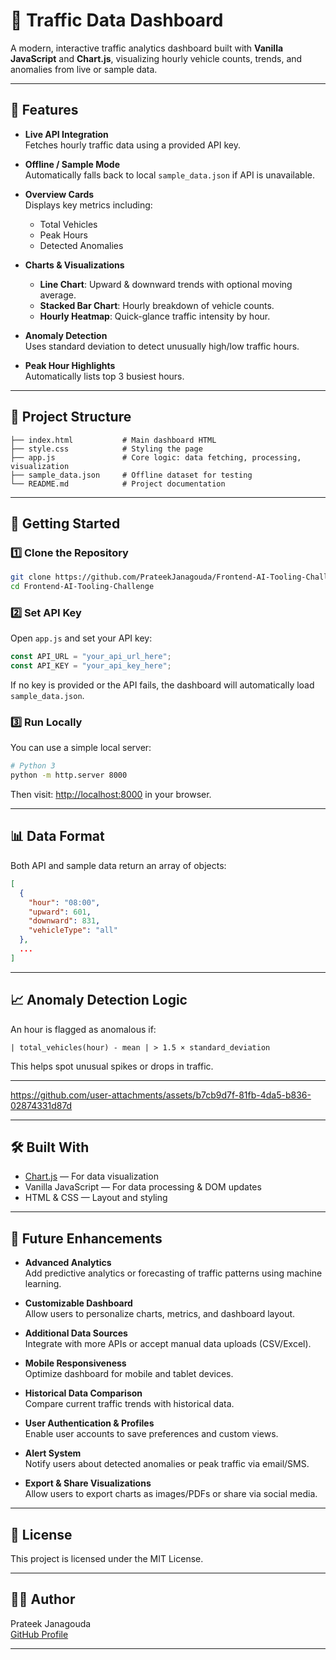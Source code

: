 # 🚦 Traffic Data Dashboard

A modern, interactive traffic analytics dashboard built with **Vanilla JavaScript** and **Chart.js**, visualizing hourly vehicle counts, trends, and anomalies from live or sample data.

---

## 📌 Features

- **Live API Integration**  
  Fetches hourly traffic data using a provided API key.
  
- **Offline / Sample Mode**  
  Automatically falls back to local `sample_data.json` if API is unavailable.

- **Overview Cards**  
  Displays key metrics including:
  - Total Vehicles
  - Peak Hours
  - Detected Anomalies

- **Charts & Visualizations**
  - **Line Chart**: Upward & downward trends with optional moving average.
  - **Stacked Bar Chart**: Hourly breakdown of vehicle counts.
  - **Hourly Heatmap**: Quick-glance traffic intensity by hour.

- **Anomaly Detection**  
  Uses standard deviation to detect unusually high/low traffic hours.

- **Peak Hour Highlights**  
  Automatically lists top 3 busiest hours.

---

## 📂 Project Structure

```
├── index.html           # Main dashboard HTML
├── style.css            # Styling the page 
├── app.js               # Core logic: data fetching, processing, visualization
├── sample_data.json     # Offline dataset for testing
└── README.md            # Project documentation
```

---

## 🚀 Getting Started

### 1️⃣ Clone the Repository

```bash
git clone https://github.com/PrateekJanagouda/Frontend-AI-Tooling-Challenge.git
cd Frontend-AI-Tooling-Challenge
```

### 2️⃣ Set API Key 

Open `app.js` and set your API key:

```javascript
const API_URL = "your_api_url_here";
const API_KEY = "your_api_key_here";
```

If no key is provided or the API fails, the dashboard will automatically load `sample_data.json`.

### 3️⃣ Run Locally

You can use a simple local server:

```bash
# Python 3
python -m http.server 8000

```

Then visit: [http://localhost:8000](http://localhost:8000) in your browser.

---

## 📊 Data Format

Both API and sample data return an array of objects:

```json
[
  {
    "hour": "08:00",
    "upward": 601,
    "downward": 831,
    "vehicleType": "all"
  },
  ...
]
```

---

## 📈 Anomaly Detection Logic

An hour is flagged as anomalous if:

```
| total_vehicles(hour) - mean | > 1.5 × standard_deviation
```

This helps spot unusual spikes or drops in traffic.

---



https://github.com/user-attachments/assets/b7cb9d7f-81fb-4da5-b836-02874331d87d



---

## 🛠️ Built With

- [Chart.js](https://www.chartjs.org/) — For data visualization
- Vanilla JavaScript — For data processing & DOM updates
- HTML & CSS — Layout and styling

---


## 🚧 Future Enhancements

- **Advanced Analytics**  
  Add predictive analytics or forecasting of traffic patterns using machine learning.

- **Customizable Dashboard**  
  Allow users to personalize charts, metrics, and dashboard layout.

- **Additional Data Sources**  
  Integrate with more APIs or accept manual data uploads (CSV/Excel).

- **Mobile Responsiveness**  
  Optimize dashboard for mobile and tablet devices.

- **Historical Data Comparison**  
  Compare current traffic trends with historical data.

- **User Authentication & Profiles**  
  Enable user accounts to save preferences and custom views.

- **Alert System**  
  Notify users about detected anomalies or peak traffic via email/SMS.

- **Export & Share Visualizations**  
  Allow users to export charts as images/PDFs or share via social media.

---

## 📜 License

This project is licensed under the MIT License.

---

## 👨‍💻 Author

Prateek Janagouda  
[GitHub Profile](https://github.com/PrateekJanagouda)

---

